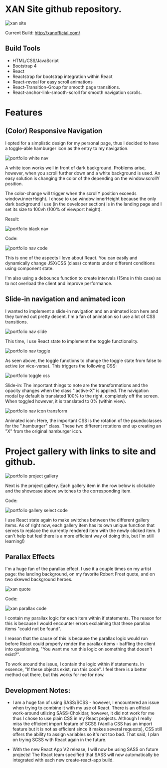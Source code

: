 # XAN Site github repository.

![xan site](https://user-images.githubusercontent.com/37781362/45939818-2ad82300-bf8a-11e8-99b0-497568251649.png)

Current Build: http://xanofficial.com/

## Build Tools

- HTML/CSS/JavaScript
- Bootstrap 4
- React
- Reactstrap for bootstrap integration within React
- React-reveal for easy scroll animations
- React-Transition-Group for smooth page transitions.
- React-anchor-link-smooth-scroll for smooth navigation scrolls.

# Features

## (Color) Responsive Navigation

I opted for a simplistic design for my personal page, thus I decided to have a toggle-able hamburger icon as the entry to my navigation.

![portfolio white nav](https://user-images.githubusercontent.com/37781362/46114148-3d2ea880-c1a6-11e8-9818-8c11d9985c5f.PNG)

A white icon works well in front of dark background. Problems arise, however, when you scroll further down and a white background is used. An easy solution is changing the color of the depending on the window.scrollY position.

The color-change will trigger when the scrollY position exceeds window.innerHeight. I chose to use window.innerHeight because the only dark background I use (in the developer section) is in the landing page and I set its size to 100vh (100% of viewport height).

Result:

![portfolio black nav](https://user-images.githubusercontent.com/37781362/46114467-a105a100-c1a7-11e8-9ebc-8f71ee100d05.PNG)

Code:

![portfolio nav code](https://user-images.githubusercontent.com/37781362/46114588-26895100-c1a8-11e8-9e2a-634f7b1f2956.PNG)

This is one of the aspects I love about React. You can easily and dynamically change JSX/CSS (class) contents under different conditions using component state.

I'm also using a debounce function to create intervals (15ms in this case) as to not overload the client and improve performance.

## Slide-in navigation and animated icon

I wanted to implement a slide-in navigation and an animated icon here and they turned out pretty decent. I'm a fan of animation so I use a lot of CSS transitions.

![portfolio nav slide](https://user-images.githubusercontent.com/37781362/46115025-238f6000-c1aa-11e8-8835-ecfdb179b721.PNG)

This time, I use React state to implement the toggle functionality.

![portfolio nav toggle](https://user-images.githubusercontent.com/37781362/46115410-9d741900-c1ab-11e8-9192-3ab6e9eb9021.png)

As seen above, the toggle functions to change the toggle state from false to active (or vice-versa). This triggers the following CSS:

![portfolio toggle css](https://user-images.githubusercontent.com/37781362/46115570-7702ad80-c1ac-11e8-9365-57cd226b92a7.PNG)

Slide-in: The important things to note are the transformations and the opacity changes when the class ".active-X" is applied. The navigation modal by default is translated 100% to the right, completely off the screen. When toggled however, it is translated to 0% (within view).

![portfolio nav icon transform](https://user-images.githubusercontent.com/37781362/46116743-6c4b1700-c1b2-11e8-9631-47f2c41345bf.PNG)

Animated icon: Here, the important CSS is the rotation of the psuedoclasses for the ".hamburger" class. These two different rotations end up creating an "X" from the original hamburger icon.

# Project gallery with links to site and github.

![portfolio project gallery](https://user-images.githubusercontent.com/37781362/46116907-35c1cc00-c1b3-11e8-9da3-3bc98386ffbb.PNG)

Next is the project gallery. Each gallery item in the row below is clickable and the showcase above switches to the corresponding item.

Code:

![portfolio gallery select code](https://user-images.githubusercontent.com/37781362/46117045-e0d28580-c1b3-11e8-99ff-2e9e567445da.PNG)

I use React state again to make switches between the different gallery items. As of right now, each gallery item has its own unique function that serves to replace the currently rendered item with the newly clicked item. (I can't help but feel there is a more efficient way of doing this, but I'm still learning!)

## Parallax Effects

I'm a huge fan of the parallax effect. I use it a couple times on my artist page: the landing background, on my favorite Robert Frost quote, and on two skewed background heroes.

![xan quote](https://user-images.githubusercontent.com/37781362/46117653-48d69b00-c1b7-11e8-8cb7-469ad09e9d63.PNG)

Code:

![xan parallax code](https://user-images.githubusercontent.com/37781362/46117643-32304400-c1b7-11e8-9628-a8f001e14070.PNG)

I contain my parallax logic for each item within if statements. The reason for this is because I would encounter errors exclaiming that these parallax items "could not be found".

I reason that the cause of this is because the parallax logic would run before React could properly render the parallax items - baffling the client into questioning, "You want me run this logic on something that doesn't exist?".

To work around the issue, I contain the logic within if statements. In essence, "If these objects exist, run this code". I feel there is a better method out there, but this works for me for now.

## Development Notes:

- I am a huge fan of using SASS/SCSS - however, I encountered an issue when trying to combine it with my use of React. There is an official work-around utlizing SASS-Chokidar, however, it did not work for me thus I chose to use plain CSS in my React projects. Although I really miss the efficient import feature of SCSS (Vanilla CSS has an import feature but it is not as efficient since it makes several requests), CSS still offers the ability to assign variables so it's not too bad. That said, I plan on trying SCSS with React again in the future.

- With the new React App V2 release, I will now be using SASS on future projects! The React team specified that SASS will now automatically be integrated with each new create-react-app build.
